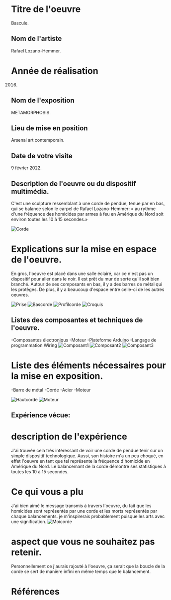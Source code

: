 
# Titre de l'oeuvre
Bascule.

## Nom de l'artiste
Rafael Lozano-Hemmer.

# Année de réalisation
2016.

## Nom de l'exposition
METAMORPHOSIS.

## Lieu de mise en position
Arsenal art contemporain.

## Date de votre visite
9 février 2022.

## Description de l'oeuvre ou du dispositif multimédia.
C'est une sculpture ressemblant à une corde de pendue, tenue par en bas, qui se balance selon le carpel de Rafael Lozano-Hemmer: « au rythme d'une fréquence des homicides par armes à feu en Amérique du Nord soit environ toutes les 10 à 15 secondes.»

![Corde](medias/corde.jpg)

# Explications sur la mise en espace de l'oeuvre.
En gros, l'oeuvre est placé dans une salle éclairé, car ce n'est pas un dispositif pour aller dans le noir. Il est prêt du mur de sorte qu'il soit bien branché. Autour de ses composants en bas, il y a des barres de métal qui les protèges. De plus, il y a beaucoup d'espace entre celle-ci de les autres oeuvres.

![Prise](medias/prise.jpg) ![Bascorde](medias/bascorde.jpg) ![Profilcorde](medias/profilcorde.jpg) ![Croquis](medias/croquis.jpg) 

## Listes des composantes et techniques de l'oeuvre.
-Composantes électroniqus
-Moteur
-Plateforme Arduino
-Langage de programmation Wiring
![Composant1](medias/composant1.jpg) ![Composant2](medias/composant2.jpg) ![Composant3](medias/composant3.jpg)

# Liste des éléments nécessaires pour la mise en exposition.
-Barre de métal
-Corde
-Acier
-Moteur

![Hautcorde](medias/hautcorde.jpg) ![Moteur](medias/moteur.jpg)

## Expérience vécue:

# description de l'expérience
J'ai trouvée cela très intéressant de voir une corde de pendue tenir sur un simple dispositif technologique. Aussi, son histoire m'a un peu choqué, en effet l'oeuvre en tant que tel représente la fréquence d'homicide en Amérique du Nord. Le balancemant de la corde démontre ses statistiques à toutes les 10 à 15 secondes.

# Ce qui vous a plu
J'ai bien aimé le message transmis à travers l'oeuvre, du fait que les homicides sont représentés par une corde et les morts représentés par chaque balancements. je m'inspirerais probablement puisque les arts avec une signification.
![Moicorde](medias/moicorde.jpg)

# aspect que vous ne souhaitez pas retenir.
Personnellement ce j'aurais rajouté à l'oeuvre, ça serait que la boucle de la corde se sert de manière infini en même temps que le balancement.

# Références
